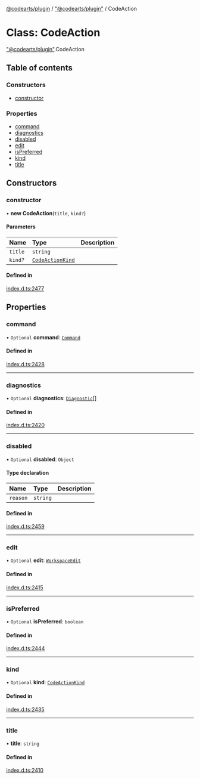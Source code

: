 [@codearts/plugin](../README.md) / ["@codearts/plugin"](../modules/_codearts_plugin_.md) / CodeAction

# Class: CodeAction

["@codearts/plugin"](../modules/_codearts_plugin_.md).CodeAction

## Table of contents

### Constructors

- [constructor](codearts_plugin_.CodeAction.md#constructor)

### Properties

- [command](codearts_plugin_.CodeAction.md#command)
- [diagnostics](codearts_plugin_.CodeAction.md#diagnostics)
- [disabled](codearts_plugin_.CodeAction.md#disabled)
- [edit](codearts_plugin_.CodeAction.md#edit)
- [isPreferred](codearts_plugin_.CodeAction.md#ispreferred)
- [kind](codearts_plugin_.CodeAction.md#kind)
- [title](codearts_plugin_.CodeAction.md#title)

## Constructors

### constructor

• **new CodeAction**(`title`, `kind?`)

#### Parameters

| Name | Type | Description |
| :------ | :------ | :------ |
| `title` | `string` |  |
| `kind?` | [`CodeActionKind`](codearts_plugin_.CodeActionKind.md) |  |

#### Defined in

[index.d.ts:2477](https://github.com/huaweicloud/cloudide-plugin-api/blob/b58031b/index.d.ts#L2477)

## Properties

### command

• `Optional` **command**: [`Command`](../interfaces/codearts_plugin_.Command.md)

#### Defined in

[index.d.ts:2428](https://github.com/huaweicloud/cloudide-plugin-api/blob/b58031b/index.d.ts#L2428)

___

### diagnostics

• `Optional` **diagnostics**: [`Diagnostic`](codearts_plugin_.Diagnostic.md)[]

#### Defined in

[index.d.ts:2420](https://github.com/huaweicloud/cloudide-plugin-api/blob/b58031b/index.d.ts#L2420)

___

### disabled

• `Optional` **disabled**: `Object`

#### Type declaration

| Name | Type | Description |
| :------ | :------ | :------ |
| `reason` | `string` |  |

#### Defined in

[index.d.ts:2459](https://github.com/huaweicloud/cloudide-plugin-api/blob/b58031b/index.d.ts#L2459)

___

### edit

• `Optional` **edit**: [`WorkspaceEdit`](codearts_plugin_.WorkspaceEdit.md)

#### Defined in

[index.d.ts:2415](https://github.com/huaweicloud/cloudide-plugin-api/blob/b58031b/index.d.ts#L2415)

___

### isPreferred

• `Optional` **isPreferred**: `boolean`

#### Defined in

[index.d.ts:2444](https://github.com/huaweicloud/cloudide-plugin-api/blob/b58031b/index.d.ts#L2444)

___

### kind

• `Optional` **kind**: [`CodeActionKind`](codearts_plugin_.CodeActionKind.md)

#### Defined in

[index.d.ts:2435](https://github.com/huaweicloud/cloudide-plugin-api/blob/b58031b/index.d.ts#L2435)

___

### title

• **title**: `string`

#### Defined in

[index.d.ts:2410](https://github.com/huaweicloud/cloudide-plugin-api/blob/b58031b/index.d.ts#L2410)
